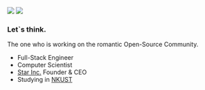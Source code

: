 <div id="status">
    <img src="https://github-readme-stats.vercel.app/api?username=supersonictw">
    <img class="animated fadeInDown delay-1s"
        src="https://github-readme-stats.vercel.app/api/top-langs/?username=supersonictw&layout=compact">
</div>
<h3 class="animated fadeInLeft delay-1s">Let`s think.</h3>
<p class="animated fadeInLeft delay-2s">The one who is working on the romantic Open-Source Community.</p>
<ul class="animated fadeInLeft delay-3s">
    <li>Full-Stack Engineer</li>
    <li>Computer Scientist</li>
    <li><a target="_blank" href="https://www.starinc.xyz">Star Inc.</a> Founder &amp; CEO</li>
    <li>Studying in <a target="_blank" href="https://www.nkust.edu.tw">NKUST</a></li>
</ul>